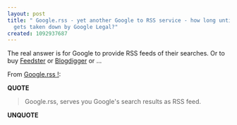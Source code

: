 ```yaml
---
layout: post
title: " Google.rss - yet another Google to RSS service - how long until this one
  gets taken down by Google Legal?"
created: 1092937687
---
```

The real answer is for Google to provide RSS feeds of their searches.  Or to buy <a href="http://feedster.com/">Feedster</a> or <a href="http://feedster.com/">Blogdigger</a> or ...

From <a href="http://rajivraj.europe.webmatrixhosting.net/google/googlerss.html">Google.rss !</a>:
<p><strong>QUOTE</strong></p><blockquote>Google.rss, serves you Google's search results as RSS feed.</blockquote><p><strong>UNQUOTE</strong></p>


